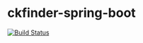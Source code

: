 # ckfinder-spring-boot
[![Build Status](https://travis-ci.org/zhanhb/ckfinder-spring-boot.svg?branch=master)](https://travis-ci.org/zhanhb/ckfinder-spring-boot)
